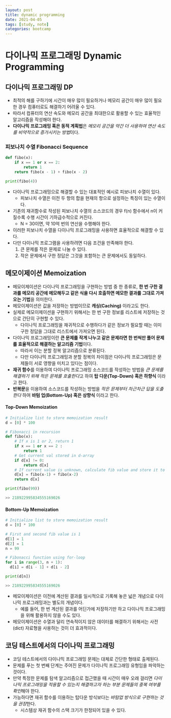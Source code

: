 ```yaml
---
layout: post
title: dynamic programming
date: 2021-04-05
tags: [study, note]
categories: bootcamp
---
```


# 다이나믹 프로그래밍 Dynamic Programming

## 다이나믹 프로그래밍 DP

- 최적의 해를 구하기에 시간이 매우 많이 필요하거나 메모리 공간이 매우 많이 필요한 경우 컴퓨터로도 해결하기 어려울 수 있다.
- 따라서 컴퓨터의 연산 속도와 메모리 공간을 최대한으로 활용할 수 있는 효율적인 알고리즘을 작성해야 한다.
- **다이나믹 프로그래밍 혹은 동적 계획법**은 *메모리 공간을 약간 더 사용하여 연산 속도를 비약적으로 증가시키는 방법*이다.

### 피보나치 수열 Fibonacci Sequence

```python
def fibo(x):
    if x == 1 or x == 2:
        return 1
    return fibo(x - 1) + fibo(x - 2)

print(fibo(4))
```

- 다이나믹 프로그래밍으로 해결할 수 있는 대표적인 예시로 피보나치 수열이 있다.
  - 피보나치 수열은 이전 두 항의 합을 현재의 항으로 설정하는 특징이 있는 수열이다.
- 기존의 재귀함수로 작성된 피보나치 수열의 소스코드의 경우 f(n) 함수에서 n이 커질수록 수행 시간이 기하급수적으로 커진다.
  - N = 30이면, 약 10억 번의 연산을 수행해야 한다.
- 이러한 피보나치 수열을 다이나믹 프로그래밍을 사용하면 효율적으로 해결할 수 있다.
- 다만 다이나믹 프로그램을 사용하려면 다음 조건을 만족해야 한다.
  1. 큰 문제를 작은 문제로 나눌 수 있다.
  2. 작은 문제에서 구한 정답은 그것을 포함하는 큰 문제에서도 동일하다.

## 메모이제이션 Memoization

- 메모이제이션은 다이나믹 프로그래밍을 구현하는 방법 중 한 종류로, **한 번 구한 결과를 메모리 공간에 메모해두고 같은 식을 다시 호출하면 메모한 결과를 그대로 가져오는 기법**을 의미한다.
- 메모이제이션은 값을 저장하는 방법이므로 **캐싱(Caching)** 이라고도 한다.
- 실제로 메모이제이션을 구현하기 위해서는 한 번 구한 정보를 리스트에 저장하는 것으로 간단히 구현할 수 있다.
  - 다이나믹 프로그래밍을 재귀적으로 수행하다가 같은 정보가 필요할 때는 이미 구한 정답을 그대로 리스트에서 가져오면 된다.
- 다이나믹 프로그래밍이란 **큰 문제를 작게 나누고 같은 문제라면 한 번씩만 풀어 문제를 효율적으로 해결하는 알고리즘 기법**이다.
  - 따라서 이는 분할 정복 알고리즘으로 분류된다.
  - 다만 다이나믹 프로그래밍과 분할 정복의 차이점은 다이나믹 프로그래밍은 문제들이 서로 영향을 미치고 있다는 점이다.
- **재귀 함수**를 이용하여 다이나믹 프로그래밍 소스코드를 작성하는 방법을 *큰 문제를 해결하기 위해 작은 문제를 호출한다*고 하여 **탑 다운(Top-Down) 혹은 하향식** 이라고 한다.
- **반복문**을 이용하여 소스코드를 작성하는 방법을 _작은 문제부터 차근차근 답을 도출한다_ 하여 **바텀 업(Bottom-Up) 혹은 상향식** 이라고 한다.

#### Top-Down Memoization

```python
# Initialize list to store memoization result
d = [0] * 100

# Fibonacci in recursion
def fibo(x):
    # If x is 1 or 2, return 1
    if x == 1 or x == 2 :
        return 1
    # Get current val stored in d-array
    if d[x] != 0:
        return d[x]
    # If current value is unknown, calculate fib value and store it to d-array
    d[x] = fibo(x-1) + fibo(x-2)
    return d[x]

print(fibo(99))

>> 218922995834555169026
```

#### Bottom-Up Memoization

```python
# Initialize list to store memoization result
d = [0] * 100

# First and second fib value is 1
d[1] = 1
d[2] = 1
n = 99

# Fibonacci function using for-loop
for i in range(3, n + 1):
  d[i] = d[i - 1] + d[i - 2]

print(d[n])

>> 218922995834555169026
```

- 메모이제이션은 이전에 계산된 결과를 일시적으로 기록해 놓은 넓은 개념으로 다이나믹 프로그래밍과는 별도의 개념이다.
  - 예를 들어, 한 번 계산된 결과를 어딘가에 저장하기만 하고 다이나믹 프로그래밍을 위해 활용하지 않을 수도 있다.
- 메모이제이션은 수열과 달리 연속적이지 않은 데이터를 해결하기 위해서는 사전(dict) 자료형을 사용하는 것이 더 효과적이다.

## 코딩 테스트에서의 다이나믹 프로그래밍

- 코딩 테스트에서의 다이나믹 프로그래밍 문제는 대체로 간단한 형태로 출제된다.
- 문제를 푸는 첫 번째 단계는 주어진 문제가 다이나믹 프로그래밍 유형임을 파악하는 것이다.
- 만약 특정한 문제를 탐색 알고리즘으로 접근했을 때 시간이 매우 오래 걸리면 *다이나믹 프로그래밍을 적용할 수 있는지 해결하고자 하는 부분 문제들의 중복 여부를 확인*해야 한다.
- 가능하다면 재귀 함수를 이용하는 탑다운 방식보다는 *바텀업 방식으로 구현하는 것을 권장*한다.
  - 시스템상 재귀 함수의 스택 크기가 한정되어 있을 수 있다.
